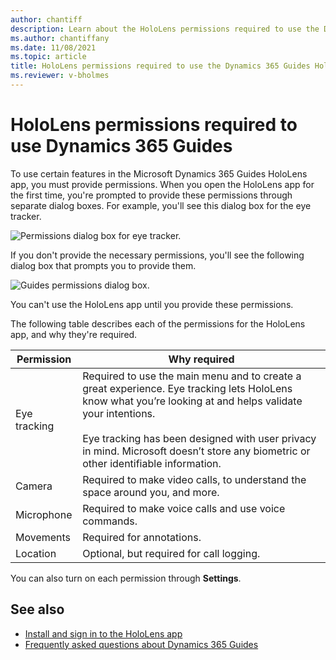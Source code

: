 ```yaml
---
author: chantiff
description: Learn about the HoloLens permissions required to use the Dynamics 365 Guides HoloLens app
ms.author: chantiffany
ms.date: 11/08/2021
ms.topic: article
title: HoloLens permissions required to use the Dynamics 365 Guides HoloLens app
ms.reviewer: v-bholmes
---
```


# HoloLens permissions required to use Dynamics 365 Guides

To use certain features in the Microsoft Dynamics 365 Guides HoloLens app, you must provide permissions. When you open the HoloLens app for the first time, you're prompted to provide these permissions through separate dialog boxes. For example, you'll see this dialog box for the eye tracker.

![Permissions dialog box for eye tracker.](media/hololens-permissions-eye-tracker.PNG "Permissions dialog box for eye tracker")

If you don't provide the necessary permissions, you'll see the following dialog box that prompts you to provide them.

![Guides permissions dialog box.](media/hololens-permissions-guides.jpg "Guides permissions dialog box")

You can't use the HoloLens app until you provide these permissions. 

The following table describes each of the permissions for the HoloLens app, and why they're required. 

|Permission|Why required|
|----------------------|----------------------------------------------------------|
|Eye tracking|Required to use the main menu and to create a great experience. Eye tracking lets HoloLens know what you’re looking at and helps validate your intentions.<br><br>Eye tracking has been designed with user privacy in mind. Microsoft doesn’t store any biometric or other identifiable information.| 
|Camera|Required to make video calls, to understand the space around you, and more.| 
|Microphone|Required to make voice calls and use voice commands.|  
|Movements|Required for annotations.|
|Location|Optional, but required for call logging.|

You can also turn on each permission through **Settings**. 


## See also

- [Install and sign in to the HoloLens app](hololens-app-install-sign-in.md)
- [Frequently asked questions about Dynamics 365 Guides](faq.md)
